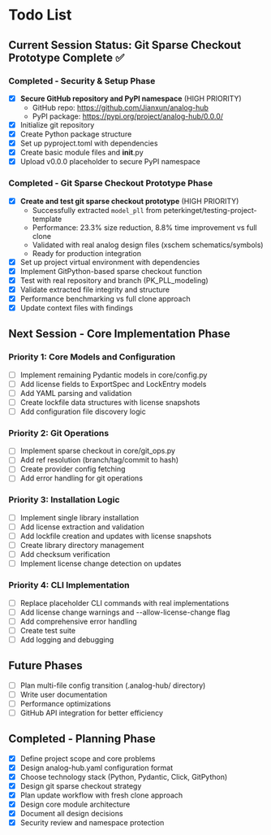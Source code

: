 # Todo List

## Current Session Status: Git Sparse Checkout Prototype Complete ✅

### Completed - Security & Setup Phase
- [x] **Secure GitHub repository and PyPI namespace** (HIGH PRIORITY)
  - GitHub repo: https://github.com/Jianxun/analog-hub  
  - PyPI package: https://pypi.org/project/analog-hub/0.0.0/
- [x] Initialize git repository
- [x] Create Python package structure
- [x] Set up pyproject.toml with dependencies
- [x] Create basic module files and __init__.py
- [x] Upload v0.0.0 placeholder to secure PyPI namespace

### Completed - Git Sparse Checkout Prototype Phase
- [x] **Create and test git sparse checkout prototype** (HIGH PRIORITY)
  - Successfully extracted `model_pll` from peterkinget/testing-project-template
  - Performance: 23.3% size reduction, 8.8% time improvement vs full clone
  - Validated with real analog design files (xschem schematics/symbols)
  - Ready for production integration
- [x] Set up project virtual environment with dependencies
- [x] Implement GitPython-based sparse checkout function
- [x] Test with real repository and branch (PK_PLL_modeling)
- [x] Validate extracted file integrity and structure
- [x] Performance benchmarking vs full clone approach
- [x] Update context files with findings

## Next Session - Core Implementation Phase

### Priority 1: Core Models and Configuration
- [ ] Implement remaining Pydantic models in core/config.py
- [ ] Add license fields to ExportSpec and LockEntry models
- [ ] Add YAML parsing and validation
- [ ] Create lockfile data structures with license snapshots
- [ ] Add configuration file discovery logic

### Priority 2: Git Operations
- [ ] Implement sparse checkout in core/git_ops.py
- [ ] Add ref resolution (branch/tag/commit to hash)
- [ ] Create provider config fetching
- [ ] Add error handling for git operations

### Priority 3: Installation Logic  
- [ ] Implement single library installation
- [ ] Add license extraction and validation
- [ ] Add lockfile creation and updates with license snapshots
- [ ] Create library directory management
- [ ] Add checksum verification
- [ ] Implement license change detection on updates

### Priority 4: CLI Implementation
- [ ] Replace placeholder CLI commands with real implementations
- [ ] Add license change warnings and --allow-license-change flag
- [ ] Add comprehensive error handling
- [ ] Create test suite
- [ ] Add logging and debugging

## Future Phases
- [ ] Plan multi-file config transition (.analog-hub/ directory)
- [ ] Write user documentation
- [ ] Performance optimizations
- [ ] GitHub API integration for better efficiency

## Completed - Planning Phase
- [x] Define project scope and core problems
- [x] Design analog-hub.yaml configuration format
- [x] Choose technology stack (Python, Pydantic, Click, GitPython)  
- [x] Design git sparse checkout strategy
- [x] Plan update workflow with fresh clone approach
- [x] Design core module architecture
- [x] Document all design decisions
- [x] Security review and namespace protection